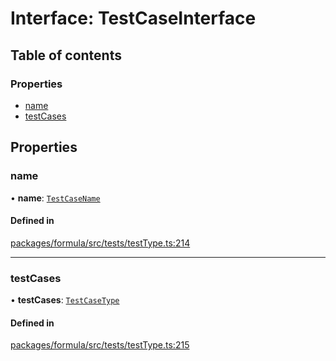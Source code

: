 # Interface: TestCaseInterface

## Table of contents

### Properties

- [name](TestCaseInterface.md#name)
- [testCases](TestCaseInterface.md#testcases)

## Properties

### <a id="name" name="name"></a> name

• **name**: [`TestCaseName`](../README.md#testcasename)

#### Defined in

[packages/formula/src/tests/testType.ts:214](https://github.com/mashcard/mashcard/blob/main/packages/formula/src/tests/testType.ts#L214)

---

### <a id="testcases" name="testcases"></a> testCases

• **testCases**: [`TestCaseType`](TestCaseType.md)

#### Defined in

[packages/formula/src/tests/testType.ts:215](https://github.com/mashcard/mashcard/blob/main/packages/formula/src/tests/testType.ts#L215)
